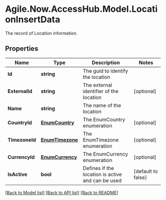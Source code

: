 # Agile.Now.AccessHub.Model.LocationInsertData
The record of Location information.

## Properties

Name | Type | Description | Notes
------------ | ------------- | ------------- | -------------
**Id** | **string** | The guid to identify the location | 
**ExternalId** | **string** | The external identifier of the location | [optional] 
**Name** | **string** | The name of the location | 
**CountryId** | [**EnumCountry**](EnumCountry.md) | The EnumCountry enumeration | [optional] 
**TimezoneId** | [**EnumTimezone**](EnumTimezone.md) | The EnumTimezone enumeration | [optional] 
**CurrencyId** | [**EnumCurrency**](EnumCurrency.md) | The EnumCurrency enumeration | [optional] 
**IsActive** | **bool** | Defines if the location is active and can be used | [default to false]

[[Back to Model list]](../README.md#documentation-for-models) [[Back to API list]](../README.md#documentation-for-api-endpoints) [[Back to README]](../README.md)

